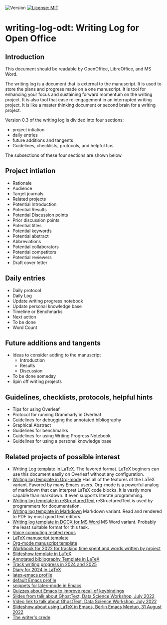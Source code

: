 ![Version](https://img.shields.io/static/v1?label=writing-log-odt&message=0.3&color=brightcolor)
[![License: MIT](https://img.shields.io/badge/License-MIT-blue.svg)](https://opensource.org/licenses/MIT)


# writing-log-odt: Writing Log for Open Office

## Introduction

This document should be readable by OpenOffice, LibreOffice, and MS Word.

The writing log is a document that is external to the manuscript.
It is used to store the plans and progress made on a one manuscript.
It is tool for enhancing your focus and sustaining forward momentum on the writing project.
It is also tool that ease re-engagement in an interrupted writing project.
It is like a master thinking document or second brain for a writing project.

Version 0.3 of the writing log is divided into four sections: 

- project intiation
- daily entries
- future additions and tangents
- Guidelines, checklists, protocols, and helpful tips

The subsections of these four sections are shown below.

## Project intiation

- Rationale
- Audience
- Target journals
- Related projects
- Potential Introduction
- Potential Results
- Potential Discussion points
- Prior discussion points
- Potential titles
- Potential keywords
- Potential abstract
- Abbreviations
- Potential collaborators
- Potential competitors
- Potential reviewers
- Draft cover letter


## Daily entries

- Daily protocol
- Daily Log
- Update writing progress notebook
- Update personal knowledge base
- Timeline or Benchmarks
- Next action
- To be done
- Word Count


## Future additions and tangents

- Ideas to consider adding to the manuscript
  + Introduction
  + Results
  + Discussion
- To be done someday
- Spin off writing projects


## Guidelines, checklists, protocols, helpful hints
 
- Tips for using Overleaf
- Protocol for running Grammarly in Overleaf
- Guidelines for debugging the annotated bibliography
- Graphical Abstract
- Guidelines for benchmarks
- Guidelines for using Writing Progress Notebook
- Guidelines for using a personal knowledge base

## Related projects of possible interest

- [Writing Log template in LaTeX](https://github.com/MooersLab/writingLogTemplate). The favored format. LaTeX beginers can use this document easily on Overleaf without any configuration.
- [Writing log template in Org-mode](https://github.com/MooersLab/writingLogTemplateInOrg) Has all of the features of the LaTeX variant. Favored by many Emacs users. Org-mode is a powerful analog of markdown that can interpret LaTeX code blocks. It is vastly more capable than markdown. It even supports literate programming.
- [Writing log template in reStructuredText](https://github.com/MooersLab/writing-log-rst) reStructuredText is used by programmers for documentation.
- [Writing log template in Markdown](https://github.com/MooersLab/writing-log-md) Markdown variant. Read and rendered to PDF by most good text editors.
- [Writing log template in DOCX for MS Word](https://github.com/MooersLab/writing-log-docx) MS Word variant. Probably the least suitable format for this task.
- [Voice computing related repos](https://github.com/MooersLab#voice-computing)
- [LaTeX manuscript template](https://github.com/MooersLab/manuscriptInLaTeX/edit/main/README.md)
- [Org-mode manuscript template](https://github.com/MooersLab/manuscriptInOrg/edit/main/README.md)
- [Workbook for 2022 for tracking time spent and words written by project](https://github.com/MooersLab/writingProgress2022)
- [Slideshow template in LaTeX](https://github.com/MooersLab/slideshowTemplateLaTeX)
- [Annotated bibliography Template in LaTeX](https://github.com/MooersLab/annotatedBibliography)
- [Track writing progress in 2024 and 2025](https://github.com/MooersLab/writing-progress-2024-25)
- [Diary for 2024 in LaTeX](https://github.com/MooersLab/diary2024inLaTeX)
- [latex-emacs profile](https://github.com/MooersLab/latex-emacs)
- [default Emacs profile](https://github.com/MooersLab/configorg)
- [snippets for latex-mode in Emacs](https://github.com/MooersLab/snippet-latex-mode)
- [Quizzes about Emacs to improve recall of keybindings](https://github.com/MooersLab/qemacs)
- [Slides from talk about GhostText, Data Science Workshop, July 2022](https://github.com/MooersLab/DSW22ghosttext)
- [Video link to talk about GhostText, Data Science Workshop, July 2022](https://mediasite.ouhsc.edu/Mediasite/Channel/python/watch/4da0872f028c4255ae12935655e911321d)
- [Slideshow about using LaTeX in Emacs, Berlin Emacs Meetup, 31 August 2022](https://github.com/MooersLab/BerlinEmacsAugust2022)
- [The writer's crede](https://github.com/MooersLab/thewriterslaw)


